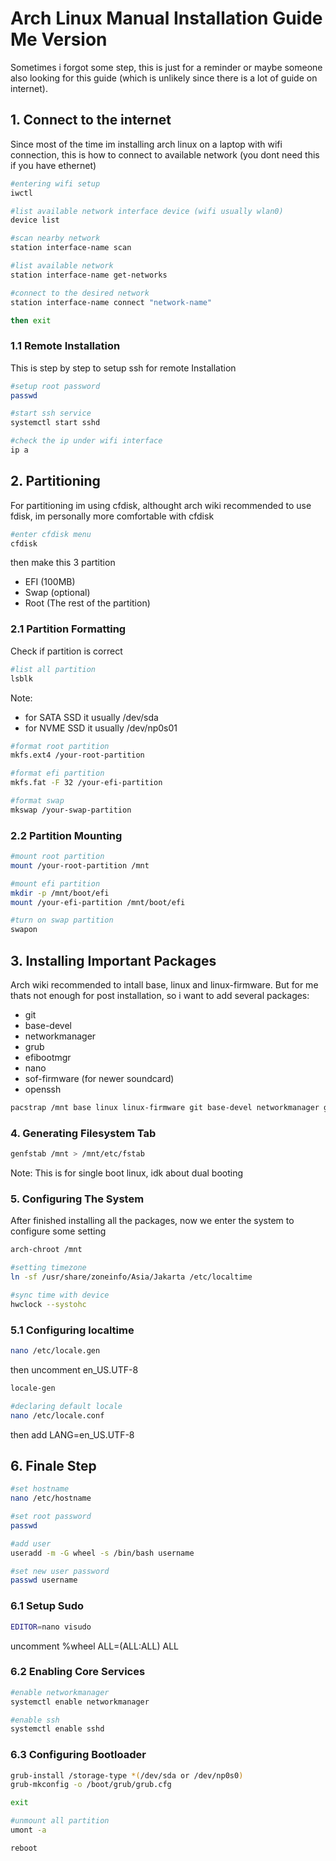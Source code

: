 # Arch Linux Manual Installation Guide Me Version

Sometimes i forgot some step, this is just for a reminder or maybe someone also looking for this guide (which is unlikely since there is a lot of guide on internet).

## 1. Connect to the internet

Since most of the time im installing arch linux on a laptop with wifi connection, this is how to connect to available network (you dont need this if you have ethernet)

```bash
#entering wifi setup
iwctl

#list available network interface device (wifi usually wlan0)
device list

#scan nearby network
station interface-name scan

#list available network
station interface-name get-networks

#connect to the desired network
station interface-name connect "network-name"

then exit
```

### 1.1 Remote Installation

This is step by step to setup ssh for remote Installation

```bash
#setup root password
passwd

#start ssh service
systemctl start sshd

#check the ip under wifi interface
ip a
```

## 2. Partitioning

For partitioning im using cfdisk, althought arch wiki recommended to use fdisk, im personally more comfortable with cfdisk

```bash
#enter cfdisk menu
cfdisk
```
then make this 3 partition
- EFI (100MB)
- Swap (optional)
- Root (The rest of the partition)

### 2.1 Partition Formatting

Check if partition is correct
```bash
#list all partition
lsblk
```
Note:
- for SATA SSD it usually /dev/sda
- for NVME SSD it usually /dev/np0s01

```bash
#format root partition
mkfs.ext4 /your-root-partition

#format efi partition
mkfs.fat -F 32 /your-efi-partition

#format swap
mkswap /your-swap-partition
```

### 2.2 Partition Mounting

```bash
#mount root partition
mount /your-root-partition /mnt

#mount efi partition
mkdir -p /mnt/boot/efi
mount /your-efi-partition /mnt/boot/efi

#turn on swap partition
swapon
```

## 3. Installing Important Packages

Arch wiki recommended to intall base, linux and linux-firmware. But for me thats not enough for post installation, so i want to add several packages:
- git
- base-devel
- networkmanager
- grub
- efibootmgr
- nano
- sof-firmware (for newer soundcard)
- openssh

```bash
pacstrap /mnt base linux linux-firmware git base-devel networkmanager grub efibootmgr nano sof-firmware openssh
```

### 4. Generating Filesystem Tab

```bash
genfstab /mnt > /mnt/etc/fstab
```

Note:
This is for single boot linux, idk about dual booting


### 5. Configuring The System
After finished installing all the packages, now we enter the system to configure some setting

```bash
arch-chroot /mnt

#setting timezone
ln -sf /usr/share/zoneinfo/Asia/Jakarta /etc/localtime

#sync time with device
hwclock --systohc
```

### 5.1 Configuring localtime

```bash
nano /etc/locale.gen
```

then uncomment en_US.UTF-8

```bash
locale-gen

#declaring default locale
nano /etc/locale.conf
```
then add LANG=en_US.UTF-8

## 6. Finale Step

```bash
#set hostname
nano /etc/hostname

#set root password
passwd

#add user
useradd -m -G wheel -s /bin/bash username

#set new user password
passwd username
```

### 6.1 Setup Sudo

```bash
EDITOR=nano visudo
```
uncomment %wheel ALL=(ALL:ALL) ALL

### 6.2 Enabling Core Services

```bash
#enable networkmanager
systemctl enable networkmanager

#enable ssh
systemctl enable sshd
```

### 6.3 Configuring Bootloader

```bash
grub-install /storage-type *(/dev/sda or /dev/np0s0)
grub-mkconfig -o /boot/grub/grub.cfg

exit
```
```bash
#unmount all partition
umont -a

reboot
```

